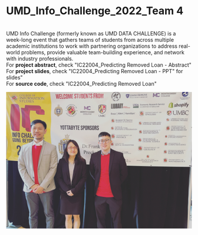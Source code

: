 # UMD_Info_Challenge_2022_Team 4
<br>
UMD Info Challenge (formerly known as UMD DATA CHALLENGE) is a week-long event that gathers teams of students from across multiple academic institutions to work with partnering organizations to address real-world problems, provide valuable team-building experience, and network with industry professionals.
<br>
For <b>project abstract</b>, check "IC22004_Predicting Removed Loan - Abstract" <br>
For <b>project slides</b>, check "IC22004_Predicting Removed Loan - PPT" for slides" <br>
For <b>source code</b>, check "IC22004_Predicting Removed Loan" 

![Image text](https://github.com/lch99310/UMD_Info_Challenge_2022/blob/main/pic/60D580CD-8D74-42C1-BDC1-960E0B20C406.JPG)
